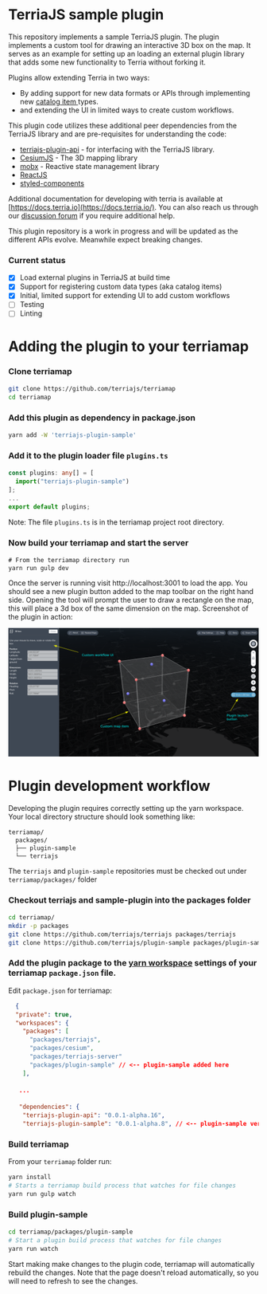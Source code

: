 # TerriaJS sample plugin

This repository implements a sample TerriaJS plugin. The plugin implements a
custom tool for drawing an interactive 3D box on the map. It serves as an
example for setting up an loading an external plugin library that adds some new
functionality to Terria without forking it.

Plugins allow extending Terria in two ways:

  - By adding support for new data formats or APIs through implementing new [catalog item ](https://docs.terria.io/guide/connecting-to-data/catalog-items/) types. 
  - and extending the UI in limited ways to create custom workflows.

This plugin code utilizes these additional peer dependencies from the TerriaJS
library and are pre-requisites for understanding the code:

- [terriajs-plugin-api](https://github.com/terriajs/plugin-api) - for interfacing with the TerriaJS library.
- [CesiumJS](https://github.com/cesiumgs/cesium/) - The 3D mapping library
- [mobx](https://mobx.js.org/) - Reactive state management library
- [ReactJS](https://react.dev/)
- [styled-components](https://styled-components.com/)


Additional documentation for developing with terria is available at
[https://docs.terria.io](https://docs.terria.io/). You can also reach us through our [discussion forum](https://github.com/TerriaJS/terriajs/discussions) if you require additional help.


This plugin repository is a work in progress and will be updated as the different
APIs evolve. Meanwhile expect breaking changes.

### Current status
- [x] Load external plugins in TerriaJS at build time
- [x] Support for registering custom data types (aka catalog items)
- [x] Initial, limited support for extending UI to add custom workflows
- [ ] Testing
- [ ] Linting

# Adding the plugin to your terriamap

### Clone terriamap
```bash
git clone https://github.com/terriajs/terriamap
cd terriamap
```

### Add this plugin as dependency in package.json
```bash
yarn add -W 'terriajs-plugin-sample'
```

### Add it to the plugin loader file `plugins.ts`
```typescript
const plugins: any[] = [
  import("terriajs-plugin-sample")
];
...
export default plugins;
```

Note: The file `plugins.ts` is in the terriamap project root directory.

### Now build your terriamap and start the server

```
# From the terriamap directory run
yarn run gulp dev
```

Once the server is running visit http://localhost:3001 to load the app. You should see a new plugin button added to the map toolbar on the right hand side. Opening the tool will prompt the user to draw a rectangle on the map, this will place a 3d box of the same dimension on the map. Screenshot of the plugin in action:

![Sample plugin](sample-plugin.png "Sample plugin")

# Plugin development workflow

Developing the plugin requires correctly setting up the yarn workspace. Your local directory structure should look something like:
```
terriamap/
  packages/
  ├── plugin-sample
  └── terriajs
```

The `terriajs` and  `plugin-sample` repositories must be checked out under `terriamap/packages/` folder


### Checkout terriajs and sample-plugin into the packages folder

```bash
cd terriamap/
mkdir -p packages
git clone https://github.com/terriajs/terriajs packages/terriajs
git clone https://github.com/terriajs/plugin-sample packages/plugin-sample
```

### Add the plugin package to the [yarn workspace](https://classic.yarnpkg.com/lang/en/docs/workspaces/) settings of your terriamap `package.json` file.

Edit `package.json` for terriamap:

```json
  {
  "private": true,
  "workspaces": {
    "packages": [
      "packages/terriajs",
      "packages/cesium",
      "packages/terriajs-server"
      "packages/plugin-sample" // <-- plugin-sample added here
    ],

   ...
   
   "dependencies": {
    "terriajs-plugin-api": "0.0.1-alpha.16",
    "terriajs-plugin-sample": "0.0.1-alpha.8", // <-- plugin-sample version should match the version in packages/plugin-sample/package.json
```

### Build terriamap 

From your `terriamap` folder run:

```bash
yarn install
# Starts a terriamap build process that watches for file changes
yarn run gulp watch 
```

### Build plugin-sample

```bash
cd terriamap/packages/plugin-sample
# Start a plugin build process that watches for file changes
yarn run watch
```

Start making make changes to the plugin code, terriamap will automatically
rebuild the changes. Note that the page doesn't reload automatically, so you
will need to refresh to see the changes.

